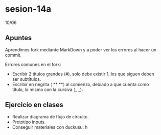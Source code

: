 # sesion-14a

10/06

## Apuntes 

Aprendimos fork mediante MarkDown y a poder ver los errores al hacer un commit.

Errores comunes en el fork:

- Escribir 2 títulos grandes (#), solo debe existir 1, los que siguen deben ser subtítulos.
- Escribir en negrita ( ** **) al comienzo, debiado a que cuenta como título, lo mismo con la cursiva (_ _).

## Ejercicio en clases

- Realizar diagrama de flujo de circuito.
- Prototipo inputs.
- Conseguir materiales con duckusu.
h
